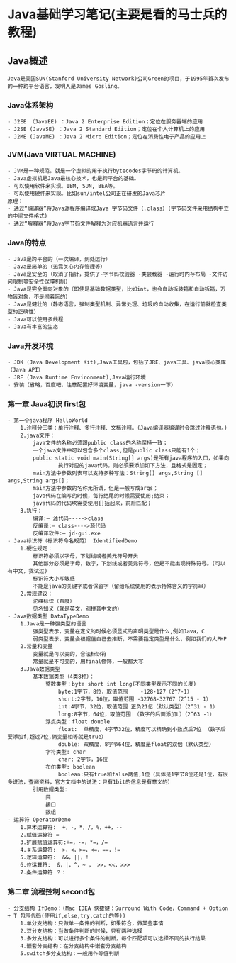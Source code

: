 # Java基础学习笔记(主要是看的马士兵的教程)
## Java概述
    Java是美国SUN(Stanford University Network)公司Green的项目，于1995年首次发布的一种跨平台语言，发明人是James Gosling。
### Java体系架构
    - J2EE （JavaEE) ：Java 2 Enterprise Edition；定位在服务器端的应用
    - J2SE (JavaSE) ：Java 2 Standard Edition；定位在个人计算机上的应用
    - J2ME (JavaME) ：Java 2 Micro Edition；定位在消费性电子产品的应用上
### JVM(Java VIRTUAL MACHINE)
    - JVM是一种规范。就是一个虚拟的用于执行bytecodes字节码的计算机。
    - Java虚拟机是Java最核心技术，也是跨平台的基础。
    - 可以使用软件来实现。IBM, SUN, BEA等。
    - 可以使用硬件来实现。比如sun/intel公司正在研发的Java芯片
    原理：
    - 通过“编译器”将Java源程序编译成Java 字节码文件（.class）(字节码文件采用结构中立的中间文件格式)
    - 通过“解释器”将Java字节码文件解释为对应机器语言并运行
### Java的特点
    - Java是跨平台的（一次编译，到处运行）
    - Java是简单的（无需关心内存管理等）
    - Java是安全的（取消了指针，提供了-字节码校验器 -类装载器 -运行时内存布局 -文件访问限制等安全性保障机制）
    - Java是完全面向对象的（即使是基础数据类型，比如int，也会自动拆装箱和自动拆箱，万物皆对象，不是闹着玩的）
    - Java是健壮的（静态语言，强制类型机制、异常处理、垃圾的自动收集，在运行前就检查类型的正确性）
    - Java可以使用多线程
    - Java有丰富的生态
### Java开发环境
    - JDK (Java Development Kit),Java工具包，包括了JRE、java工具、java核心类库（Java API）
    - JRE (Java Runtime Environment),Java运行环境
    - 安装（省略，百度吧，注意配置好环境变量，java -version一下）
### 第一章 Java初识 first包
    - 第一个java程序 HelloWorld
        1.注释分三类：单行注释、多行注释、文档注释。(Java编译器编译时会跳过注释语句。)            
        2.java文件：
            java文件的名称必须跟public class的名称保持一致；
            一个java文件中可以包含多个class,但是public class只能有1个；
            public static void main(String[] args)是所有java程序的入口，如果向
            		执行对应的java代码，则必须要添加如下方法，且格式是固定；
            main方法中参数列表可以支持多种写法：String[] args,String [] args,String args[]；
            main方法中参数的名称无所谓，但是一般写成args；
            java代码在编写的时候，每行结尾的时候需要使用;结束；
            java代码的代码块需要使用{}括起来，前后匹配；
        3.执行：
            编译:– 源代码----->class
            反编译:– class---->源代码
            反编译软件:– jd-gui.exe
    - Java标识符（标识符命名规范） IdentifiedDemo
        1.硬性规定：
            标识符必须以字母，下划线或者美元符号开头
            其他部分必须是字母，数字，下划线或者美元符号，但是不能出现特殊符号。(可以有中文，我试过)
            标识符大小写敏感
            不能是java的关键字或者保留字（留给系统使用的表示特殊含义的字符串）
        2.常规建议：
            驼峰标识（百度）
            见名知义（就是英文，别拼音中文的）
    - Java数据类型 DataTypeDemo
        1.Java是一种强类型的语言
            强类型表示，变量在定义的时候必须显式的声明类型是什么,例如Java，C
            弱类型表示，变量会根据值自己去推断，不需要指定类型是什么，例如我们的大PHP
        2.常量和变量
            变量就是可以变的，合法标识符
            常量就是不可变的，用final修饰，一般都大写
        3.Java数据类型
            基本数据类型（4类8种）：
                整数类型：byte short int long(不同类型表示不同的长度)
                    byte:1字节，8位，取值范围	-128-127（2^7-1）
                    short:2字节，16位，取值范围 -32768-32767（2^15 - 1）
                    int:4字节，32位，取值范围 正负21亿（默认类型）（2^31 - 1）
                    long:8字节，64位，取值范围 （数字的后面添加L）（2^63 -1）
                浮点类型：float double
                    float:	单精度，4字节32位，精度可以精确到小数点后7位 （数字后要添加f,超过7位,俩变量相等就是true）
                    double:	双精度，8字节64位，精度是float的双倍（默认类型）
                字符类型: char
                    char: 2字节，16位
                布尔类型: boolean
                    boolean:只有true和false两值,1位（具体是1字节8位还是1位，有很多说法，查阅资料，官方文档中的说法：只有1bit的信息是有意义的）
            引用数据类型:
                类
                接口
                数组
    - 运算符 OperatorDemo
        1.算术运算符:  +，-，*，/，%，++，--
        2.赋值运算符 =
        3.扩展赋值运算符:+=，-=，*=，/= 
        4.关系运算符:  >，<，>=，<=，==，!=
        5.逻辑运算符:  &&，||，!
        6.位运算符:  &，|，^，~ ， >>，<<，>>> 
        7.条件运算符 ？： 
### 第二章 流程控制 second包
    - 分支结构 IfDemo：(Mac IDEA 快捷键：Surround With Code，Command + Option + T 包围代码(使用if,else,try,catch的等))
        1.单分支结构：只做单一条件的判断，如果符合，做某些事情
        2.双分支结构：当做条件判断的时候，只有两种选择
        3.多分支结构：可以进行多个条件的判断，每个匹配项可以选择不同的执行结果
        4.嵌套分支结构：在分支结构中嵌套分支结构
        5.switch多分支结构：一般用作等值判断
                    
        
    